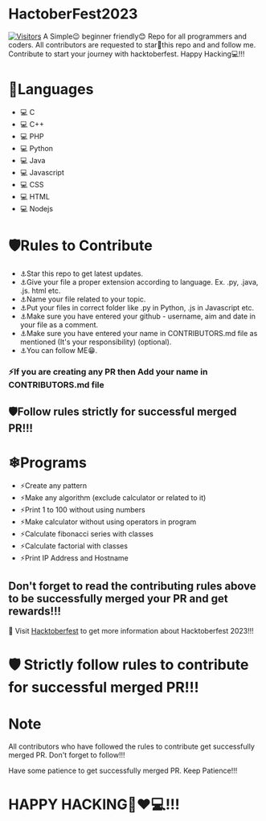 # HactoberFest2023
<a href="https://github.com/HarshwardhanPatil07/HactoberFest2023"><img src="https://visitor-badge.laobi.icu/badge?page_id=HarshwardhanPatil07.HactoberFest2023" alt="Visitors"/></a>
A Simple😉 beginner friendly😊 Repo for all programmers and coders. All contributors are requested to star🌟this repo and and follow me.  Contribute to start your journey with hacktoberfest. Happy Hacking💻!!!
# 🌟Languages
- 💻 C
- 💻 C++
- 💻 PHP
- 💻 Python
- 💻 Java
- 💻 Javascript
- 💻 CSS
- 💻 HTML
- 💻 Nodejs


# 🛡Rules to Contribute
- ⚓Star this repo to get latest updates.
- ⚓Give your file a proper extension according to language. Ex. .py, .java, .js. html etc.
- ⚓Name your file related to your topic.
- ⚓Put your files in correct folder like .py in Python, .js in Javascript etc.
- ⚓Make sure you have entered your github - username, aim and date in your file as a comment.
- ⚓Make sure you have entered your name in CONTRIBUTORS.md file as mentioned (It's your responsibility) (optional).
- ⚓You can follow ME😁.




### ⚡If you are creating any PR then Add your name in CONTRIBUTORS.md file 

## 🛡Follow rules strictly for successful merged PR!!!

# ❄Programs
- ⚡Create any pattern
- ⚡Make any algorithm (exclude calculator or related to it)
- ⚡Print 1 to 100 without using numbers
- ⚡Make calculator without using operators in program
- ⚡Calculate fibonacci series with classes
- ⚡Calculate factorial with classes
- ⚡Print IP Address and Hostname


## Don't forget to read the contributing rules above to be successfully merged your PR and get rewards!!!

🏹 Visit <a href="hacktoberfest.com" target="_blank">Hacktoberfest</a> to get more information about Hacktoberfest 2023!!!



# 🛡 Strictly follow rules to contribute for successful merged PR!!!

# Note
All contributors who have followed the rules to contribute get successfully merged PR. Don't forget to follow!!! 

Have some patience to get successfully merged PR. Keep Patience!!! 

# HAPPY HACKING🤞❤💻!!!
